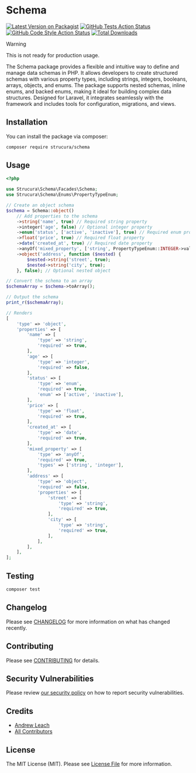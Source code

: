 # Schema

[![Latest Version on Packagist](https://img.shields.io/packagist/v/strucura/schema.svg?style=flat-square)](https://packagist.org/packages/strucura/schema)
[![GitHub Tests Action Status](https://img.shields.io/github/actions/workflow/status/strucura/schema/run-tests.yml?branch=0.x&label=tests&style=flat-square)](https://github.com/strucura/schema/actions?query=workflow%3Arun-tests+branch%3A0.x)
[![GitHub Code Style Action Status](https://img.shields.io/github/actions/workflow/status/strucura/schema/fix-php-code-style-issues.yml?branch=0.x&label=code%20style&style=flat-square)](https://github.com/strucura/schema/actions?query=workflow%3A"Fix+PHP+code+style+issues"+branch%3A0.x)
[![Total Downloads](https://img.shields.io/packagist/dt/strucura/schema.svg?style=flat-square)](https://packagist.org/packages/strucura/schema)

> [!WARNING]  
> This is not ready for production usage.

The Schema package provides a flexible and intuitive way to define and manage data schemas in PHP. It allows developers to create structured schemas with various property types, including strings, integers, booleans, arrays, objects, and enums. The package supports nested schemas, inline enums, and backed enums, making it ideal for building complex data structures. Designed for Laravel, it integrates seamlessly with the framework and includes tools for configuration, migrations, and views.

## Installation

You can install the package via composer:

```bash
composer require strucura/schema
```

## Usage

```php
<?php

use Strucura\Schema\Facades\Schema;
use Strucura\Schema\Enums\PropertyTypeEnum;

// Create an object schema
$schema = Schema::object()
    // Add properties to the schema
    ->string('name', true) // Required string property
    ->integer('age', false) // Optional integer property
    ->enum('status', ['active', 'inactive'], true) // Required enum property
    ->float('price', true) // Required float property
    ->date('created_at', true) // Required date property
    ->anyOf('mixed_property', ['string', PropertyTypeEnum::INTEGER->value], true); // Required anyOf property
    ->object('address', function ($nested) {
        $nested->string('street', true);
        $nested->string('city', true);
    }, false); // Optional nested object

// Convert the schema to an array
$schemaArray = $schema->toArray();

// Output the schema
print_r($schemaArray);

// Renders
[
    'type' => 'object',
    'properties' => [
        'name' => [
            'type' => 'string',
            'required' => true,
        ],
        'age' => [
            'type' => 'integer',
            'required' => false,
        ],
        'status' => [
            'type' => 'enum',
            'required' => true,
            'enum' => ['active', 'inactive'],
        ],
        'price' => [
            'type' => 'float',
            'required' => true,
        ],
        'created_at' => [
            'type' => 'date',
            'required' => true,
        ],
        'mixed_property' => [
            'type' => 'anyOf',
            'required' => true,
            'types' => ['string', 'integer'],
        ],
        'address' => [
            'type' => 'object',
            'required' => false,
            'properties' => [
                'street' => [
                    'type' => 'string',
                    'required' => true,
                ],
                'city' => [
                    'type' => 'string',
                    'required' => true,
                ],
            ],
        ],
    ],
];
```

## Testing

```bash
composer test
```

## Changelog

Please see [CHANGELOG](CHANGELOG.md) for more information on what has changed recently.

## Contributing

Please see [CONTRIBUTING](CONTRIBUTING.md) for details.

## Security Vulnerabilities

Please review [our security policy](../../security/policy) on how to report security vulnerabilities.

## Credits

- [Andrew Leach](https://github.com/7387639+andyleach)
- [All Contributors](../../contributors)

## License

The MIT License (MIT). Please see [License File](LICENSE.md) for more information.
